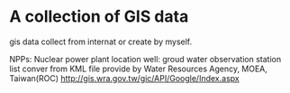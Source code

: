 # A collection of GIS data
gis data collect from internat or create by myself.

NPPs: Nuclear power plant location
well: groud water observation station list conver from KML file provide by Water Resources Agency, MOEA, Taiwan(ROC)
  http://gis.wra.gov.tw/gic/API/Google/Index.aspx
